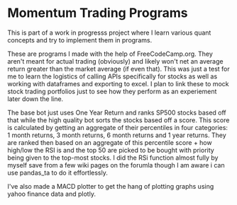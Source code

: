 # Momentum Trading Programs

  This is part of a work in progresss project where I learn various quant concepts and try to implement them in programs.
  
  These are programs I made with the help of FreeCodeCamp.org. They aren't meant for actual trading (obviously) and likely won't net an average return greater than the market average (if even that). This was just a test for me to learn the logistics of calling APIs specifically for stocks as well as working with dataframes and exporting to excel. I plan to link these to mock stock trading portfolios just to see how they perform as an experiement later down the line. 

  The base bot just uses One Year Return and ranks SP500 stocks based off that while the high quality bot sorts the stocks based off a score. This score is calculated by  getting an aggregate of their percentiles in four categories: 1 month returns, 3 month returns, 6 month returns and 1 year returns. They are ranked then based on an aggregate of this percentile score + how high/low the RSI is and the top 50 are picked to be bought with priority being given to the top-most stocks. I did the RSi function almost fully by myself save from a few wiki pages on the forumla though I am aware i can use pandas_ta to do it effortlessly.
  
  I've also made a MACD plotter to get the hang of plotting graphs using yahoo finance data and plotly.
